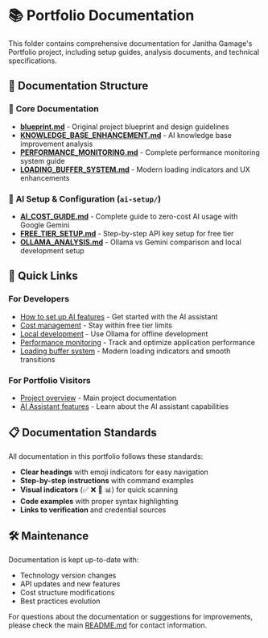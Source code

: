 # 📚 Portfolio Documentation

This folder contains comprehensive documentation for Janitha Gamage's Portfolio project, including setup guides, analysis documents, and technical specifications.

## 📁 **Documentation Structure**

### 🎯 **Core Documentation**
- **[blueprint.md](./blueprint.md)** - Original project blueprint and design guidelines
- **[KNOWLEDGE_BASE_ENHANCEMENT.md](./KNOWLEDGE_BASE_ENHANCEMENT.md)** - AI knowledge base improvement analysis
- **[PERFORMANCE_MONITORING.md](./PERFORMANCE_MONITORING.md)** - Complete performance monitoring system guide
- **[LOADING_BUFFER_SYSTEM.md](./LOADING_BUFFER_SYSTEM.md)** - Modern loading indicators and UX enhancements

### 🤖 **AI Setup & Configuration** (`ai-setup/`)
- **[AI_COST_GUIDE.md](./ai-setup/AI_COST_GUIDE.md)** - Complete guide to zero-cost AI usage with Google Gemini
- **[FREE_TIER_SETUP.md](./ai-setup/FREE_TIER_SETUP.md)** - Step-by-step API key setup for free tier
- **[OLLAMA_ANALYSIS.md](./ai-setup/OLLAMA_ANALYSIS.md)** - Ollama vs Gemini comparison and local development setup

## 🔗 **Quick Links**

### For Developers
- [How to set up AI features](./ai-setup/FREE_TIER_SETUP.md) - Get started with the AI assistant
- [Cost management](./ai-setup/AI_COST_GUIDE.md) - Stay within free tier limits
- [Local development](./ai-setup/OLLAMA_ANALYSIS.md) - Use Ollama for offline development
- [Performance monitoring](./PERFORMANCE_MONITORING.md) - Track and optimize application performance
- [Loading buffer system](./LOADING_BUFFER_SYSTEM.md) - Modern loading indicators and smooth transitions

### For Portfolio Visitors
- [Project overview](../README.md) - Main project documentation
- [AI Assistant features](./KNOWLEDGE_BASE_ENHANCEMENT.md) - Learn about the AI assistant capabilities

## 📋 **Documentation Standards**

All documentation in this portfolio follows these standards:
- **Clear headings** with emoji indicators for easy navigation
- **Step-by-step instructions** with command examples
- **Visual indicators** (✅ ❌ 🎯 📊) for quick scanning
- **Code examples** with proper syntax highlighting
- **Links to verification** and credential sources

## 🛠 **Maintenance**

Documentation is kept up-to-date with:
- Technology version changes
- API updates and new features
- Cost structure modifications
- Best practices evolution

For questions about the documentation or suggestions for improvements, please check the main [README.md](../README.md) for contact information.

